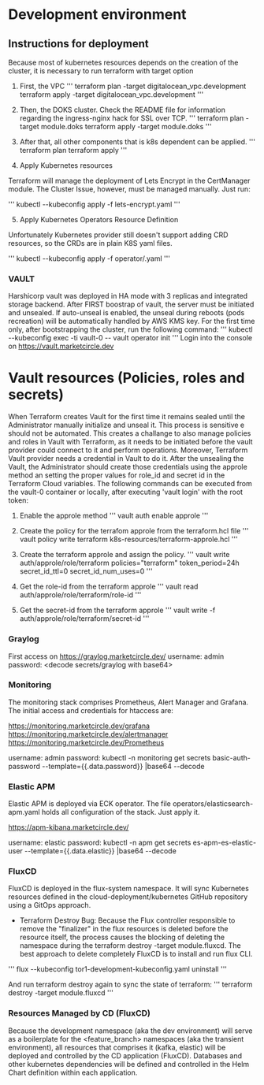# Development environment

## Instructions for deployment

Because most of kubernetes resources depends on the creation of the cluster,
it is necessary to run terraform with target option

1. First, the VPC
'''
terraform plan -target digitalocean_vpc.development
terraform apply -target digitalocean_vpc.development
'''

2. Then, the DOKS cluster. Check the README file for information regarding the ingress-nginx hack for SSL over TCP.
'''
terraform plan -target module.doks
terraform apply -target module.doks
'''

3. After that, all other components that is k8s dependent can be applied.
'''
terraform plan
terraform apply
'''

4. Apply Kubernetes resources

Terraform will manage the deployment of Lets Encrypt in the CertManager module.
The Cluster Issue, however, must be managed manually. Just run:

'''
kubectl --kubeconfig <path to kubeconfig file> apply -f lets-encrypt.yaml
'''

5. Apply Kubernetes Operators Resource Definition

Unfortunately Kubernetes provider still doesn't support adding CRD resources, so the CRDs are in plain K8S yaml files.

'''
kubectl --kubeconfig <path to kubeconfig file> apply -f operator/<operator name>.yaml
'''



### VAULT

Harshicorp vault was deployed in HA mode with 3 replicas and integrated storage backend.
After FIRST boostrap of vault, the server must be initiated and unsealed. If auto-unseal is enabled, the unseal during reboots (pods recreation) will be automatically handled by AWS KMS key. For the first time only, after bootstrapping the cluster, run the following command:
'''
kubectl --kubeconfig <path to kubeconfig file> exec -ti vault-0 -- vault operator init
'''
Login into the console on https://vault.marketcircle.dev

# Vault resources (Policies, roles and secrets)

When Terraform creates Vault for the first time it remains sealed until the Administrator manually initialize and unseal it. This process is sensitive e should not be automated.
This creates a challange to also manage policies and roles in Vault with Terraform, as
it needs to be initiated before the vault provider could connect to it and perform operations. Moreover, Terraform Vault provider needs a credential in Vault to do it.
After the unsealing the Vault, the Administrator should create those credentials using the approle method an setting the proper values for role_id and secret id in the Terraform Cloud variables. The following commands can be executed from the vault-0 container or locally, after executing 'vault login' with the root token:

1. Enable the approle method
'''
vault auth enable approle
'''

2. Create the policy for the terrafom approle from the terraform.hcl file
'''
vault policy write terraform k8s-resources/terraform-approle.hcl
'''

3. Create the terraform approle and assign the policy.
'''
vault write auth/approle/role/terraform policies="terraform" token_period=24h secret_id_ttl=0 secret_id_num_uses=0
'''

4. Get the role-id from the terraform approle
'''
vault read auth/approle/role/terraform/role-id
'''

5. Get the secret-id from the terraform approle
'''
vault write -f auth/approle/role/terraform/secret-id
'''

### Graylog

First access on https://graylog.marketcircle.dev/
username: admin
password: <decode secrets/graylog with base64>

### Monitoring

The monitoring stack comprises Prometheus, Alert Manager and Grafana.
The initial access and credentials for htaccess are:

https://monitoring.marketcircle.dev/grafana
https://monitoring.marketcircle.dev/alertmanager
https://monitoring.marketcircle.dev/Prometheus

username: admin
password: kubectl -n monitoring get secrets basic-auth-password --template={{.data.password}} |base64 --decode

### Elastic APM

Elastic APM is deployed via ECK operator. The file operators/elasticsearch-apm.yaml holds all
configuration of the stack. Just apply it.

https://apm-kibana.marketcircle.dev/

username: elastic
password: kubectl -n apm get secrets es-apm-es-elastic-user --template={{.data.elastic}} |base64 --decode

### FluxCD

FluxCD is deployed in the flux-system namespace. It will sync Kubernetes resources defined in the cloud-deployment/kubernetes GitHub repository using a GitOps approach.

* Terraform Destroy Bug: Because the Flux controller responsible to remove the "finalizer" in the flux resources is deleted before the resource itself, the process causes the blocking of deleting the namespace during the terraform destroy -target module.fluxcd. The best approach to delete completely FluxCD is to install and run flux CLI.

 '''
 flux --kubeconfig tor1-development-kubeconfig.yaml uninstall
 '''

And run terraform destroy again to sync the state of terraform:
'''
terraform destroy -target module.fluxcd
'''

### Resources Managed by CD (FluxCD)
Because the development namespace (aka the dev environment) will serve as a
boilerplate for the <feature_branch> namespaces (aka the transient environment),
all resources that comprises it (kafka, elastic) will be deployed and
controlled by the CD application (FluxCD). Databases and other kubernetes dependencies will be defined and controlled in the Helm Chart definition within each application.
